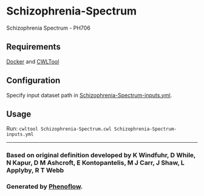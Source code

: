 # Schizophrenia-Spectrum

Schizophrenia Spectrum - PH706

## Requirements

[Docker](https://docs.docker.com/install/) and [CWLTool](https://github.com/common-workflow-language/cwltool#install)

## Configuration

Specify input dataset path in [Schizophrenia-Spectrum-inputs.yml](Schizophrenia-Spectrum-inputs.yml).

## Usage

Run: `cwltool Schizophrenia-Spectrum.cwl Schizophrenia-Spectrum-inputs.yml`

***

### Based on original definition developed by K Windfuhr, D While, N Kapur, D M Ashcroft, E Kontopantelis, M J Carr, J Shaw, L Applyby, R T Webb
### Generated by [Phenoflow](https://kclhi.org/phenoflow).
